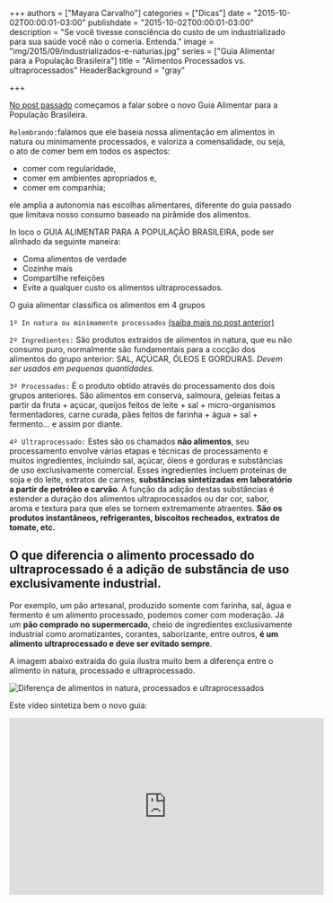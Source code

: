 +++
authors = ["Mayara Carvalho"]
categories = ["Dicas"]
date = "2015-10-02T00:00:01-03:00"
publishdate = "2015-10-02T00:00:01-03:00"
description = "Se você tivesse consciência do custo de um industrializado para sua saúde você não o comeria. Entenda."
image = "img/2015/09/industrializados-e-naturias.jpg"
series = ["Guia Alimentar para a População Brasileira"]
title = "Alimentos Processados vs. ultraprocessados"
  HeaderBackground = "gray"

+++

[No post passado][fcfd1343] começamos a falar sobre o novo Guia Alimentar para a População Brasileira.

`Relembrando:`falamos que ele baseia nossa alimentação em alimentos in natura ou minimamente processados, e valoriza a comensalidade, ou seja, o ato de comer bem em todos os aspectos:

- comer com regularidade,
- comer em ambientes apropriados e,
- comer em companhia;

 ele amplia a autonomia nas escolhas alimentares, diferente do guia passado que limitava nosso consumo baseado na pirâmide dos alimentos.

  [fcfd1343]: http://blog.autoconexao.org.br/post/2015/09/alimentos-naturais-vs-industrializados/ "Alimentos Naturais Vs. Alimentos Industrializados"

In loco o GUIA ALIMENTAR PARA A POPULAÇÃO BRASILEIRA, pode ser alinhado da seguinte maneira:

- Coma alimentos de verdade
- Cozinhe mais
- Compartilhe refeições
- Evite a qualquer custo os alimentos ultraprocessados.

O guia alimentar classifica os alimentos em 4 grupos

`1º In natura ou minimamente processados` [(saiba mais no post anterior)][2e28d8d3]

  [2e28d8d3]: http://blog.autoconexao.org.br/post/2015/09/alimentos-naturais-vs-industrializados/ "Alimentos Naturais Vs. Alimentos Industrializados"

`2º Ingredientes:` São produtos extraídos de alimentos in natura, que eu não consumo puro, normalmente são fundamentais para a cocção dos alimentos do grupo anterior: SAL, AÇÚCAR,  ÓLEOS E GORDURAS. *Devem ser usados em pequenas quantidades.*

`3º Processados:`  É o produto obtido através do processamento dos dois grupos anteriores. São alimentos em conserva, salmoura, geleias feitas a partir da fruta + açúcar, queijos feitos de leite + sal + micro-organismos fermentadores, carne curada, pães feitos de farinha + água + sal + fermento... e assim por diante.

`4º Ultraprocessado:` Estes são os chamados **não alimentos**, seu processamento envolve várias etapas e técnicas de processamento e muitos ingredientes, incluindo sal, açúcar, óleos e gorduras e substâncias de uso exclusivamente comercial. Esses ingredientes incluem proteínas de soja e do leite, extratos de carnes, **substâncias sintetizadas em laboratório a partir de petróleo e carvão**. A função da adição destas substâncias é estender a duração dos alimentos ultraprocessados ou dar cor, sabor, aroma e textura para que eles se tornem extremamente atraentes. **São os produtos instantâneos, refrigerantes, biscoitos recheados, extratos de tomate, etc.**

## O que diferencia o alimento processado do ultraprocessado é a adição de substância de uso exclusivamente industrial.

Por exemplo, um pão artesanal, produzido somente com farinha, sal, água e fermento é um alimento processado, podemos comer com moderação. Já um **pão comprado no supermercado**, cheio de ingredientes exclusivamente industrial como aromatizantes, corantes, saborizante, entre outros, **é um alimento ultraprocessado e deve ser evitado sempre**.

A imagem abaixo extraída do guia ilustra muito bem a diferença entre o alimento in natura, processado e ultraprocessado.

![Diferença de alimentos in natura, processados e ultraprocessados](https://s3-sa-east-1.amazonaws.com/blog.autoconexao.org.br/img/2015/10/guia-alimentar-para-a-popula%C3%A7%C3%A3o-brasileira.jpg)


Este vídeo sintetiza bem o novo guia:

<iframe width="560" height="315" src="https://www.youtube.com/embed/rDQv4IJMhT0" frameborder="0" allowfullscreen></iframe>
